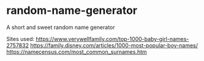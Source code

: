 # random-name-generator
A short and sweet random name generator

Sites used:
https://www.verywellfamily.com/top-1000-baby-girl-names-2757832
https://family.disney.com/articles/1000-most-popular-boy-names/
https://namecensus.com/most_common_surnames.htm
